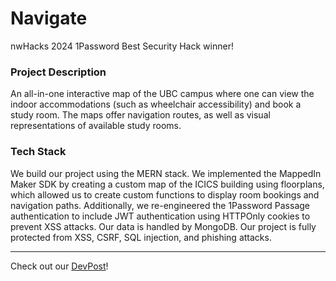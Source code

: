 # Navigate
nwHacks 2024 1Password Best Security Hack winner!

### Project Description
An all-in-one interactive map of the UBC campus where one can view the indoor accommodations (such as wheelchair accessibility) and book a study room. The maps offer navigation routes, as well as visual representations of available study rooms.

### Tech Stack
We build our project using the MERN stack. We implemented the MappedIn Maker SDK by creating a custom map of the ICICS building using floorplans, which allowed us to create custom functions to display room bookings and navigation paths. Additionally, we re-engineered the 1Password Passage authentication to include JWT authentication using HTTPOnly cookies to prevent XSS attacks. Our data is handled by MongoDB. Our project is fully protected from XSS, CSRF, SQL injection, and phishing attacks.

---
Check out our [DevPost](https://devpost.com/software/navigate-dgfiv6?ref_content=user-portfolio&ref_feature=in_progress)!
